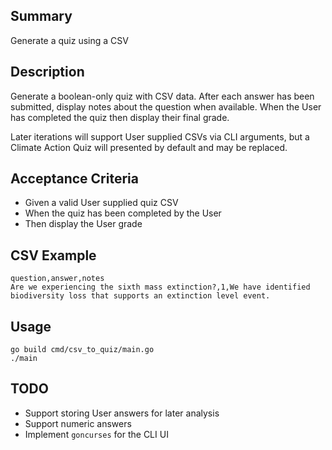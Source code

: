 Summary
-------
Generate a quiz using a CSV

Description
-----------
Generate a boolean-only quiz with CSV data.  After each answer has been submitted, display notes about the question when available.  When the User has completed the quiz then display their final grade.

Later iterations will support User supplied CSVs via CLI arguments, but a Climate Action Quiz will presented by default and may be replaced.

Acceptance Criteria
-------------------
- Given a valid User supplied quiz CSV
- When the quiz has been completed by the User
- Then display the User grade

CSV Example
----------------------------------------
```
question,answer,notes
Are we experiencing the sixth mass extinction?,1,We have identified biodiversity loss that supports an extinction level event.
```

Usage
-----
```
go build cmd/csv_to_quiz/main.go
./main
```

TODO
----
- Support storing User answers for later analysis
- Support numeric answers
- Implement `goncurses` for the CLI UI